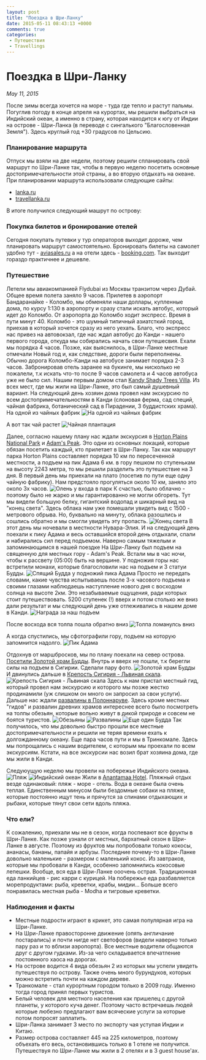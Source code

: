```yaml
---
layout: post
title: "Поездка в Шри-Ланку"
date: 2015-05-11 08:43:13 +0000
comments: true
categories:
 - Путешествия
 - Travellings
---
```


# Поездка в Шри-Ланку

_May 11, 2015_

После зимы всегда хочется на море - туда где тепло и растут пальмы. Погуглив погоду в конце апреля на курортах, мы решили выбраться на Индийский океан, а именно в страну, которая находится к югу от Индии на острове - Шри-Ланка (в переводе с сингалького "Благословенная Земля"). Здесь круглый год +30 градусов по Цельсию.

### Планирование маршрута
Отпуск мы взяли на две недели, поэтому решили спланировать свой маршрут по Шри-Ланке так, чтобы в первую неделю посетить основные достопримечательности этой страны, а во вторую отдыхать на океане. При планировании маршрута использовали следующие сайты:

* [lanka.ru](http://lanka.ru/)
* [travellanka.ru](http://travellanka.ru/)

В итоге получился следующий машрут по острову:
<script type="text/javascript" charset="utf-8" src="https://api-maps.yandex.ru/services/constructor/1.0/js/?sid=fK2DRRcLNQEh7ST5UuEMcaeM6G7GidKt&width=600&height=450">
</script>


### Покупка билетов и бронирование отелей
Сегодня покупать путевки у тур операторов выходит дороже, чем планировать маршрут самостоятельно. 
Бронировать билеты на самолет удобно тут - [aviasales.ru](http://www.aviasales.ru/) а на отели здесь - [booking.com](http://www.booking.com/). Так выходит гораздо практичнее и дешевле.

### Путешествие
Летели мы авиакомпанией Flydubai из Москвы транзитом через Дубай. Общее время полета заняло 9 часов.
Прилетев в аэропорт Бандаранайке - Коломбо, мы обменяли наши доллары, купленные дома, по курсу 1:130 в аэропорту и сразу стали искать автобус, который идет до Коломбо. От аэропорта до Коломбо ходит экспресс. Время в пути минут 40. Коломбо - это шумный типичный азиатсткий город, приехав в который хочется сразу из него уехать. Благо, что экспресс нас привез на автовокзал, где нас ждал автобус до Канди - нашего первого города, откуда мы собирались начать свои путешесвия. Ехали мы порядка 4 часов. Позже, как выяснилось, в Шри-Ланке местные отмечали Новый год и, как следствие, дороги были переполнены. Обычно дорога Коломбо-Канди на автобусе занимает порядка 2-3 часов. Забронировав отель заранее на букинге, мы нисколько не пожалели, т.к искать что-то после 9 часов самолета и 4 часов автобуса уже не было сил. Нашим первым домом стал [Kandy Shady Trees Villa](http://www.booking.com/hotel/lk/kandy-shady-trees-villa.en-gb.html). Из всех мест, где мы жили на Шри-Ланке, это был самый душевный вариант. На следующий день хозяин дома провел нам экскурсию по всем достопримечательностям в Канди (слоновая ферма, сад специй, чайная фабрика, ботанический сад в Пирадении, 3 буддистских храма).
На одной из чайных фабрик
![На одной из чайных фабрик](/images/sri-lanka/tea_fabric.JPG "На чайной фабрике")

А вот так чай растет
![Чайная плантация](/images/sri-lanka/tea.JPG)

Далее, согласно нашему плану нас ждали экскурсия в [Horton Plains National Park](http://www.tripadvisor.ru/Attraction_Review-g2562188-d447526-Reviews-Horton_Plains_National_Park-Ohiya_Uva_Province.html) и [Adam's Peak](http://www.tripadvisor.ru/Attraction_Review-g293961-d368124-Reviews-Adam_s_Peak-Sri_Lanka.html). Это одни из основных локаций, которые обязан посетить каждый, кто прилетает в Шри-Ланку. Так как маршрут парка Horton Plains составляет порядка 10 км по пересеченной местности, а подъем на пик Адама 6 км. в гору пешком по ступенькам на высоту 2243 метра, то мы решили разделить это путешествие на 3 дня. В первый день мы приехали на плато (посетив по пути еще одну чайную фабрику). Нам предстояло прогуляться около 10 км, заняло это около 3х часов. 
![Олень у входа в парк](/images/sri-lanka/olen.JPG "У входа в национальный парк нас ждал олень")
К счастью, было облачно - поэтому было не жарко и мы гарантированно не могли обгореть. Тут мы видели большую белку, гигантский водопад и шикарный вид на "конец света". Здесь облака нам уже помешали увидеть вид с 1500 - метрового обрыва. Но, буквально на минуту, облака разошлись и сошлись обратно и мы смогли увидеть эту пропасть.
![Конец света](/images/sri-lanka/end_of_earth.jpg)
В этот день мы ночевали в местности Нувара-Элия. И на следующий день поехали к пику Адама и весь оставшийся второй день отдыхали, спали и набирались сил перед подъемом. Наверно самым тяжелым и запоминающимся в нашей поездке На Шри-Ланку был подъем на священную для местных гору - Adam's Peak. Встали мы в час ночи, чтобы к рассвету (05:00) быть на вершине. У подножия горы нас встретили монахи, которые благословили нас на подъем и 3 статуи Будды.
![Спящий Будда у подножий пика Адама](/images/sri-lanka/sleep_budda.JPG "Спящий Будда у подножий пика Адама")
Просто не передать словами, какие чувства испытываешь после 3-х часового подъема и своими глазами наблюдаешь наступление нового дня с восходом солнца на высоте 2км. Это незабываемые ощущения, ради которых стоит путешествовать. 5200 ступенек (!) вверх и потом столько же вниз дали результат и мы следующий день уже отлеживались в нашем доме в Канди.
![Награда за наш подъем](/images/sri-lanka/sun.JPG "Награда за наш подъем")

После восхода вся толпа пошла обратно вниз
![Толпа ломанулсь вниз](/images/sri-lanka/tolpa.JPG "Толпа ломанулсь вниз")

А когда спустились, мы сфотографили гору, подъем на которую запомнится надолго.
![Пик Адама](/images/sri-lanka/adam_peak.JPG "Пик Адама")

Отдохнув от маршбросков, мы по плану поехали на север острова. [Посетили Золотой храм Будды](http://www.tripadvisor.ru/ShowUserReviews-g304133-d550649-r149023167-Golden_Cave_Temple-Dambulla_Central_Province.html). Внутрь и вверх не пошли, т.к берегли силы на подъем в Сигирии. Сделали пару фото.
![Золотой храм Будды](/images/sri-lanka/golden_temple.JPG "Золотой храм Будды")
И двинулись дальше в [Крепость Сигирия - Львиная скала](http://www.tripadvisor.ru/Attraction_Review-g304141-d317483-Reviews-Citadel_of_Sigiriya_Lion_Rock-Sigiriya_Central_Province.html). 
![Крепость Сигирия - Львиная скала](/images/sri-lanka/sigiria.JPG "Крепость Сигирия - Львиная скала")
Здесь к нам пристал местный гид, который провел нам экскурсию и которого мы позже жестко продинамили (уж слишком он много он запросил за свои услуги). Дальше нас ждали [развалины в Полоннаруве](http://www.tripadvisor.ru/Attraction_Review-g304140-d1953743-Reviews-Polonnaruwa-Polonnaruwa_North_Central_Province.html). Здесь кроме местных "гидов" и развалин древних храмов интереснее всего было посмотреть на толпы обезьян, которые вольно живут в дикой природе и совсем не боятся туристов. 
![Обезьяны](/images/sri-lanka/monkey.JPG)
![Развалины](/images/sri-lanka/temple.JPG)
![Еще один Будда](/images/sri-lanka/budda_2.JPG)
Так получилось, что мы довольно быстро прошли все местные достопримечательности и решили не теряя времени ехать к долгожданному океану. Еще пара часов пути и мы в Тринкомале. Здесь мы попрощались с нашим водителем, с которым мы проехали по всем экскурсиям. Кстати, на все экскурсии нас возил брат хозяина дома, где мы жили в Канди.

Следуюущую неделю мы провели на побережье Индийского океана. 
![Пляж](/images/sri-lanka/beach.JPG)
![Индийский океан](/images/sri-lanka/indian_ocean.JPG)
Жили в [Anantamaa Hotel](https://www.booking.com/hotel/lk/anantamaa.ru.html?sid=957ae3320fd2de92b6a0860c6193f05c;dcid=4;ucfs=1;srfid=127f9aca72d78576a324a643255b6be90a98e141X1;highlight_room=). Пляжный отдых везде одинаковый: пляж - море - отель. Вода в океане была очень теплая. Единственным минусом были бездомные собаки на пляже, которые постоянно ищут тень и прячутся за спинами отдыхающих и рыбаки, которые тянут свои сети вдоль пляжа.

### Что ели?
К сожалению, приехали мы не в сезон, когда поспевают все фрукты в Шри-Ланке. Как позже узнали от местных, бархатный сезон в Шри-Ланке в августе. Поэтому из фруктов мы попробовали только кокосы, ананасы, бананы, папайя и арбузы. Последние почему-то в Шри-Ланке довольно маленькие - размером с маленький кокос. Из завтраков, которые мы пробовали в Канди, особенно запомнились кокосовые лепешки. Вообще, вся еда в Шри-Ланке ооочень острая. Традиционная еда ланкийцев - рис карри с курицей. На побережье еда разбавляется морепродуктами: рыба, креветки, крабы, мидии... Больше всего понравилась местная рыба - Modha и тигровые креветки. 

### Наблюдения и факты
* Местные подрости играют в крикет, это самая популярная игра на Шри-Ланке.
* На Шри-Ланке правосторонне движение (опять англичание постарались) и почти нигде нет светофоров (видели наверно только пару раз и то вблизи аэропорта). Все местные водители общаются друг с другом гудками. Из-за чего складывается впечатление постоянного хаоса на дорогах.
* На острове водится 4 вида обезьян 2 из которых мы успели увидеть путешествуя по острову. Также очень много бурундуков, которых можно встретить почти на каждом дереве.
* Транкомале - стал курортным городом только в 2009 году. Именно тогда город принял первых туристов.
* Белый человек для местного населения как пришелец с другой планеты, у которого куча денег. Поэтому часто встречаешь людей которые любезно предлагают вам всяческие услуги за которые потом попросят заплатить.
* Шри-Ланка занимает 3 место по экспорту чая уступая Индии и Китаю.
* Размер острова составляет 445 на 225 километров, поэтому объехать его весь, остановившись только в 1 отеле не получится. Путешествуя по Шри-Ланке мы жили в 2 отелях и в 3 guest house'ах.